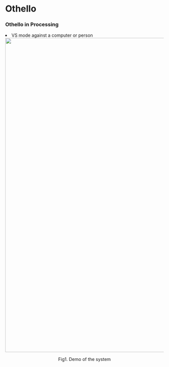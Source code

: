 # Othello
<h3>Othello in Processing</h3>

<li>VS mode against a computer or person</li>

<div align = "center">
<img src="https://github.com/nshhhin/Images/blob/master/othello_demo.gif" width = "1000px" height = "auto">
<p>Fig1. Demo of the system </p>
</div>


